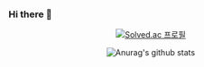 ### Hi there 👋
<div align="center">
  
[![Solved.ac 프로필](http://mazassumnida.wtf/api/v2/generate_badge?boj=newjaam)](https://solved.ac/newjaam)

![Anurag's github stats](https://github-readme-stats.vercel.app/api?username=newdatajaam&show_icons=true&theme=shadow_blue)

</div>

<!--
**newdatajaam/newdatajaam** is a ✨ _special_ ✨ repository because its `README.md` (this file) appears on your GitHub profile.

Here are some ideas to get you started:

- 🔭 I’m currently working on ...
- 🌱 I’m currently learning ...
- 👯 I’m looking to collaborate on ...
- 🤔 I’m looking for help with ...
- 💬 Ask me about ...
- 📫 How to reach me: ...
- 😄 Pronouns: ...
- ⚡ Fun fact: ...
-->
